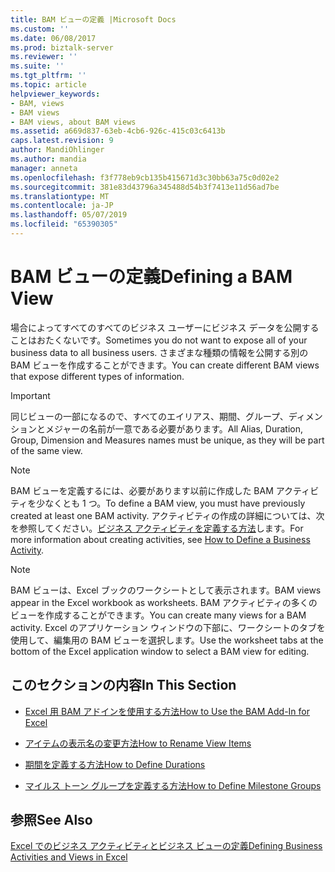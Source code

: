 ```yaml
---
title: BAM ビューの定義 |Microsoft Docs
ms.custom: ''
ms.date: 06/08/2017
ms.prod: biztalk-server
ms.reviewer: ''
ms.suite: ''
ms.tgt_pltfrm: ''
ms.topic: article
helpviewer_keywords:
- BAM, views
- BAM views
- BAM views, about BAM views
ms.assetid: a669d837-63eb-4cb6-926c-415c03c6413b
caps.latest.revision: 9
author: MandiOhlinger
ms.author: mandia
manager: anneta
ms.openlocfilehash: f3f778eb9cb135b415671d3c30bb63a75c0d02e2
ms.sourcegitcommit: 381e83d43796a345488d54b3f7413e11d56ad7be
ms.translationtype: MT
ms.contentlocale: ja-JP
ms.lasthandoff: 05/07/2019
ms.locfileid: "65390305"
---
```

# <a name="defining-a-bam-view"></a><span data-ttu-id="df026-102">BAM ビューの定義</span><span class="sxs-lookup"><span data-stu-id="df026-102">Defining a BAM View</span></span>
<span data-ttu-id="df026-103">場合によってすべてのすべてのビジネス ユーザーにビジネス データを公開することはおたくないです。</span><span class="sxs-lookup"><span data-stu-id="df026-103">Sometimes you do not want to expose all of your business data to all business users.</span></span> <span data-ttu-id="df026-104">さまざまな種類の情報を公開する別の BAM ビューを作成することができます。</span><span class="sxs-lookup"><span data-stu-id="df026-104">You can create different BAM views that expose different types of information.</span></span>  
  
> [!IMPORTANT]
>  <span data-ttu-id="df026-105">同じビューの一部になるので、すべてのエイリアス、期間、グループ、ディメンションとメジャーの名前が一意である必要があります。</span><span class="sxs-lookup"><span data-stu-id="df026-105">All Alias, Duration, Group, Dimension and Measures names must be unique, as they will be part of the same view.</span></span>  
  
> [!NOTE]
>  <span data-ttu-id="df026-106">BAM ビューを定義するには、必要があります以前に作成した BAM アクティビティを少なくとも 1 つ。</span><span class="sxs-lookup"><span data-stu-id="df026-106">To define a BAM view, you must have previously created at least one BAM activity.</span></span> <span data-ttu-id="df026-107">アクティビティの作成の詳細については、次を参照してください。[ビジネス アクティビティを定義する方法](../core/how-to-define-a-business-activity.md)します。</span><span class="sxs-lookup"><span data-stu-id="df026-107">For more information about creating activities, see [How to Define a Business Activity](../core/how-to-define-a-business-activity.md).</span></span>  
  
> [!NOTE]
>  <span data-ttu-id="df026-108">BAM ビューは、Excel ブックのワークシートとして表示されます。</span><span class="sxs-lookup"><span data-stu-id="df026-108">BAM views appear in the Excel workbook as worksheets.</span></span> <span data-ttu-id="df026-109">BAM アクティビティの多くのビューを作成することができます。</span><span class="sxs-lookup"><span data-stu-id="df026-109">You can create many views for a BAM activity.</span></span> <span data-ttu-id="df026-110">Excel のアプリケーション ウィンドウの下部に、ワークシートのタブを使用して、編集用の BAM ビューを選択します。</span><span class="sxs-lookup"><span data-stu-id="df026-110">Use the worksheet tabs at the bottom of the Excel application window to select a BAM view for editing.</span></span>  
  
## <a name="in-this-section"></a><span data-ttu-id="df026-111">このセクションの内容</span><span class="sxs-lookup"><span data-stu-id="df026-111">In This Section</span></span>  
  
-   [<span data-ttu-id="df026-112">Excel 用 BAM アドインを使用する方法</span><span class="sxs-lookup"><span data-stu-id="df026-112">How to Use the BAM Add-In for Excel</span></span>](../core/how-to-use-the-bam-add-in-for-excel.md)  
  
-   [<span data-ttu-id="df026-113">アイテムの表示名の変更方法</span><span class="sxs-lookup"><span data-stu-id="df026-113">How to Rename View Items</span></span>](../core/how-to-rename-view-items.md)  
  
-   [<span data-ttu-id="df026-114">期間を定義する方法</span><span class="sxs-lookup"><span data-stu-id="df026-114">How to Define Durations</span></span>](../core/how-to-define-durations.md)  
  
-   [<span data-ttu-id="df026-115">マイルス トーン グループを定義する方法</span><span class="sxs-lookup"><span data-stu-id="df026-115">How to Define Milestone Groups</span></span>](../core/how-to-define-milestone-groups.md)  
  
## <a name="see-also"></a><span data-ttu-id="df026-116">参照</span><span class="sxs-lookup"><span data-stu-id="df026-116">See Also</span></span>  
 [<span data-ttu-id="df026-117">Excel でのビジネス アクティビティとビジネス ビューの定義</span><span class="sxs-lookup"><span data-stu-id="df026-117">Defining Business Activities and Views in Excel</span></span>](../core/defining-business-activities-and-views-in-excel.md)